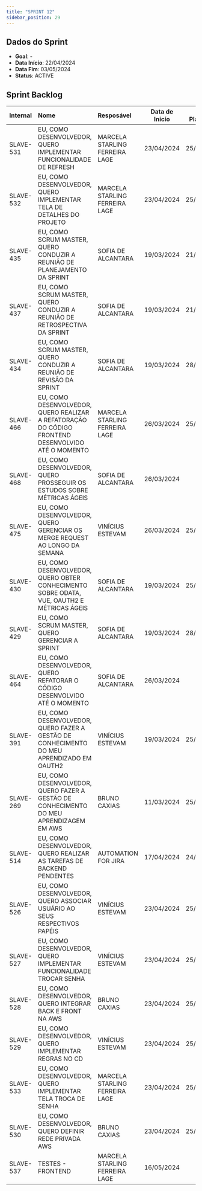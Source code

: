```yaml
---
title: "SPRINT 12"
sidebar_position: 29
---
```

## Dados do Sprint
* **Goal**: -
* **Data Início**: 22/04/2024
* **Data Fim**: 03/05/2024
* **Status**: ACTIVE

## Sprint Backlog

|Internal |Nome |Resposável |Data de Inicío | Data Planejada | Status|
|:----    |:----|:--------  |:-------:       | :----------:  | :---: |
|SLAVE-531|EU, COMO DESENVOLVEDOR, QUERO IMPLEMENTAR FUNCIONALIDADE DE REFRESH|MARCELA STARLING FERREIRA LAGE|23/04/2024|25/04/2024|CONCLUÍDO|
|SLAVE-532|EU, COMO DESENVOLVEDOR, QUERO IMPLEMENTAR TELA DE DETALHES DO PROJETO|MARCELA STARLING FERREIRA LAGE|23/04/2024|25/04/2024|CONCLUÍDO|
|SLAVE-435|EU, COMO SCRUM MASTER, QUERO CONDUZIR A REUNIÃO DE PLANEJAMENTO DA SPRINT|SOFIA DE ALCANTARA|19/03/2024|21/04/2024|CONCLUÍDO|
|SLAVE-437|EU, COMO SCRUM MASTER, QUERO CONDUZIR A REUNIÃO DE RETROSPECTIVA DA SPRINT|SOFIA DE ALCANTARA|19/03/2024|21/04/2024|EM ANDAMENTO|
|SLAVE-434|EU, COMO SCRUM MASTER, QUERO CONDUZIR A REUNIÃO DE REVISÃO DA SPRINT|SOFIA DE ALCANTARA|19/03/2024|28/04/2024|EM ANDAMENTO|
|SLAVE-466|EU, COMO DESENVOLVEDOR, QUERO REALIZAR A REFATORAÇÃO DO CÓDIGO FRONTEND DESENVOLVIDO ATÉ O MOMENTO|MARCELA STARLING FERREIRA LAGE|26/03/2024|25/04/2024|CONCLUÍDO|
|SLAVE-468|EU, COMO DESENVOLVEDOR, QUERO PROSSEGUIR OS ESTUDOS SOBRE MÉTRICAS ÁGEIS|SOFIA DE ALCANTARA|26/03/2024|-|REABERTO|
|SLAVE-475|EU, COMO DESENVOLVEDOR, QUERO GERENCIAR OS MERGE REQUEST AO LONGO DA SEMANA|VINÍCIUS ESTEVAM|26/03/2024|25/04/2024|EM ANDAMENTO|
|SLAVE-430|EU, COMO DESENVOLVEDOR, QUERO OBTER CONHECIMENTO SOBRE ODATA, VUE, OAUTH2 E MÉTRICAS ÁGEIS|SOFIA DE ALCANTARA|19/03/2024|25/04/2024|EM ANDAMENTO|
|SLAVE-429|EU, COMO SCRUM MASTER, QUERO GERENCIAR A SPRINT|SOFIA DE ALCANTARA|19/03/2024|28/04/2024|EM ANDAMENTO|
|SLAVE-464|EU, COMO DESENVOLVEDOR, QUERO REFATORAR O CÓDIGO DESENVOLVIDO ATÉ O MOMENTO|SOFIA DE ALCANTARA|26/03/2024|-|EM ANDAMENTO|
|SLAVE-391|EU, COMO DESENVOLVEDOR, QUERO FAZER A GESTÃO DE CONHECIMENTO DO MEU APRENDIZADO EM OAUTH2|VINÍCIUS ESTEVAM|19/03/2024|25/04/2024|CONCLUÍDO|
|SLAVE-269|EU, COMO DESENVOLVEDOR, QUERO FAZER A GESTÃO DE CONHECIMENTO DO MEU APRENDIZAGEM EM AWS|BRUNO CAXIAS|11/03/2024|25/04/2024|CONCLUÍDO|
|SLAVE-514|EU, COMO DESENVOLVEDOR, QUERO REALIZAR AS TAREFAS DE BACKEND PENDENTES|AUTOMATION FOR JIRA|17/04/2024|24/04/2024|EM ANDAMENTO|
|SLAVE-526|EU, COMO DESENVOLVEDOR, QUERO ASSOCIAR USUÁRIO AO SEUS RESPECTIVOS PAPÉIS|VINÍCIUS ESTEVAM|23/04/2024|25/04/2024|CONCLUÍDO|
|SLAVE-527|EU, COMO DESENVOLVEDOR, QUERO IMPLEMENTAR FUNCIONALIDADE TROCAR SENHA|VINÍCIUS ESTEVAM|23/04/2024|25/04/2024|CONCLUÍDO|
|SLAVE-528|EU, COMO DESENVOLVEDOR, QUERO INTEGRAR BACK E FRONT NA AWS|BRUNO CAXIAS|23/04/2024|25/04/2024|CONCLUÍDO|
|SLAVE-529|EU, COMO DESENVOLVEDOR, QUERO IMPLEMENTAR REGRAS NO CD|VINÍCIUS ESTEVAM|23/04/2024|25/04/2024|CONCLUÍDO|
|SLAVE-533|EU, COMO DESENVOLVEDOR, QUERO IMPLEMENTAR TELA TROCA DE SENHA|MARCELA STARLING FERREIRA LAGE|23/04/2024|25/04/2024|CONCLUÍDO|
|SLAVE-530|EU, COMO DESENVOLVEDOR, QUERO DEFINIR REDE PRIVADA AWS|BRUNO CAXIAS|23/04/2024|25/04/2024|REABERTO|
|SLAVE-537|TESTES - FRONTEND|MARCELA STARLING FERREIRA LAGE|16/05/2024|-|EM ANÁLISE|
